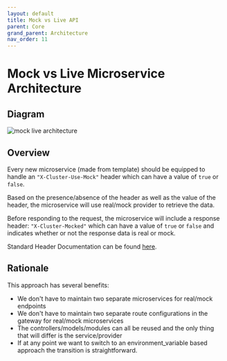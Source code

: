 ```yaml
---
layout: default
title: Mock vs Live API
parent: Core
grand_parent: Architecture
nav_order: 11
---
```


# Mock vs Live Microservice Architecture

## Diagram

![mock live architecture]({{site.baseurl}}/assets/images/mock_live_architecture.png)

## Overview

Every new microservice (made from template) should be equipped to handle an `"X-Cluster-Use-Mock"` header which can have a value of `true` or `false`.

Based on the presence/absence of the header as well as the value of the header, the microservice will use real/mock provider to retrieve the data.

Before responding to the request, the microservice will include a response header: `"X-Cluster-Mocked"` which can have a value of `true` or `false` and indicates whether or not the response data is real or mock.

Standard Header Documentation can be found [here](https://suus0001.w10:8090/display/RUN/Standard+Headers).

## Rationale

This approach has several benefits:

- We don't have to maintain two separate microservices for real/mock endpoints
- We don't have to maintain two separate route configurations in the gateway for real/mock microservices
- The controllers/models/modules can all be reused and the only thing that will differ is the service/provider
- If at any point we want to switch to an environment_variable based approach the transition is straightforward.
